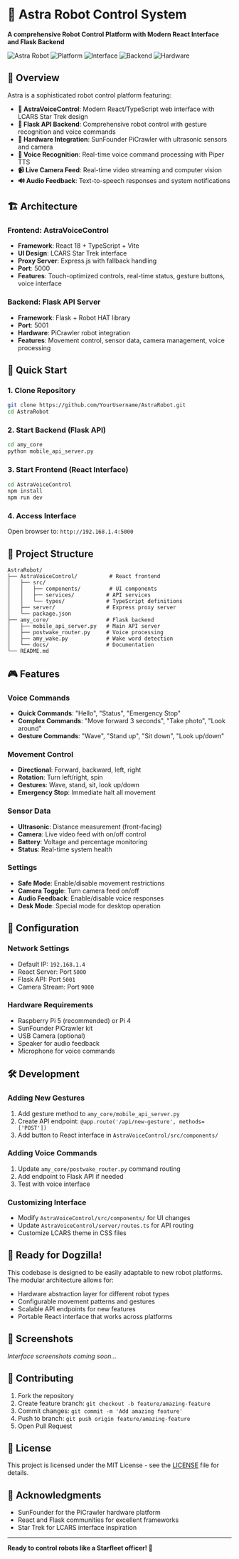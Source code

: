 # 🤖 Astra Robot Control System

**A comprehensive Robot Control Platform with Modern React Interface and Flask Backend**

![Astra Robot](https://img.shields.io/badge/Robot-Astra-blue)
![Platform](https://img.shields.io/badge/Platform-Raspberry_Pi_5-green)
![Interface](https://img.shields.io/badge/Interface-React_TypeScript-blue)
![Backend](https://img.shields.io/badge/Backend-Flask_Python-yellow)
![Hardware](https://img.shields.io/badge/Hardware-SunFounder_PiCrawler-orange)

## 🌟 Overview

Astra is a sophisticated robot control platform featuring:

- **🎯 AstraVoiceControl**: Modern React/TypeScript web interface with LCARS Star Trek design
- **🐍 Flask API Backend**: Comprehensive robot control with gesture recognition and voice commands
- **🦾 Hardware Integration**: SunFounder PiCrawler with ultrasonic sensors and camera
- **🎤 Voice Recognition**: Real-time voice command processing with Piper TTS
- **📹 Live Camera Feed**: Real-time video streaming and computer vision
- **🔊 Audio Feedback**: Text-to-speech responses and system notifications

## 🏗️ Architecture

### Frontend: AstraVoiceControl
- **Framework**: React 18 + TypeScript + Vite
- **UI Design**: LCARS Star Trek interface
- **Proxy Server**: Express.js with fallback handling
- **Port**: 5000
- **Features**: Touch-optimized controls, real-time status, gesture buttons, voice interface

### Backend: Flask API Server
- **Framework**: Flask + Robot HAT library
- **Port**: 5001
- **Hardware**: PiCrawler robot integration
- **Features**: Movement control, sensor data, camera management, voice processing

## 🚀 Quick Start

### 1. Clone Repository
```bash
git clone https://github.com/YourUsername/AstraRobot.git
cd AstraRobot
```

### 2. Start Backend (Flask API)
```bash
cd amy_core
python mobile_api_server.py
```

### 3. Start Frontend (React Interface)
```bash
cd AstraVoiceControl
npm install
npm run dev
```

### 4. Access Interface
Open browser to: `http://192.168.1.4:5000`

## 📁 Project Structure

```
AstraRobot/
├── AstraVoiceControl/          # React frontend
│   ├── src/
│   │   ├── components/         # UI components
│   │   ├── services/          # API services
│   │   └── types/             # TypeScript definitions
│   ├── server/                # Express proxy server
│   └── package.json
├── amy_core/                  # Flask backend
│   ├── mobile_api_server.py   # Main API server
│   ├── postwake_router.py     # Voice processing
│   ├── amy_wake.py            # Wake word detection
│   └── docs/                  # Documentation
└── README.md
```

## 🎮 Features

### Voice Commands
- **Quick Commands**: "Hello", "Status", "Emergency Stop"
- **Complex Commands**: "Move forward 3 seconds", "Take photo", "Look around"
- **Gesture Commands**: "Wave", "Stand up", "Sit down", "Look up/down"

### Movement Control
- **Directional**: Forward, backward, left, right
- **Rotation**: Turn left/right, spin
- **Gestures**: Wave, stand, sit, look up/down
- **Emergency Stop**: Immediate halt all movement

### Sensor Data
- **Ultrasonic**: Distance measurement (front-facing)
- **Camera**: Live video feed with on/off control
- **Battery**: Voltage and percentage monitoring
- **Status**: Real-time system health

### Settings
- **Safe Mode**: Enable/disable movement restrictions
- **Camera Toggle**: Turn camera feed on/off
- **Audio Feedback**: Enable/disable voice responses
- **Desk Mode**: Special mode for desktop operation

## 🔧 Configuration

### Network Settings
- Default IP: `192.168.1.4`
- React Server: Port `5000`
- Flask API: Port `5001`
- Camera Stream: Port `9000`

### Hardware Requirements
- Raspberry Pi 5 (recommended) or Pi 4
- SunFounder PiCrawler kit
- USB Camera (optional)
- Speaker for audio feedback
- Microphone for voice commands

## 🛠️ Development

### Adding New Gestures
1. Add gesture method to `amy_core/mobile_api_server.py`
2. Create API endpoint: `@app.route('/api/new-gesture', methods=['POST'])`
3. Add button to React interface in `AstraVoiceControl/src/components/`

### Adding Voice Commands
1. Update `amy_core/postwake_router.py` command routing
2. Add endpoint to Flask API if needed
3. Test with voice interface

### Customizing Interface
- Modify `AstraVoiceControl/src/components/` for UI changes
- Update `AstraVoiceControl/server/routes.ts` for API routing
- Customize LCARS theme in CSS files

## 🎯 Ready for Dogzilla!

This codebase is designed to be easily adaptable to new robot platforms. The modular architecture allows for:
- Hardware abstraction layer for different robot types
- Configurable movement patterns and gestures
- Scalable API endpoints for new features
- Portable React interface that works across platforms

## 📸 Screenshots

*Interface screenshots coming soon...*

## 🤝 Contributing

1. Fork the repository
2. Create feature branch: `git checkout -b feature/amazing-feature`
3. Commit changes: `git commit -m 'Add amazing feature'`
4. Push to branch: `git push origin feature/amazing-feature`
5. Open Pull Request

## 📄 License

This project is licensed under the MIT License - see the [LICENSE](LICENSE) file for details.

## 🙏 Acknowledgments

- SunFounder for the PiCrawler hardware platform
- React and Flask communities for excellent frameworks
- Star Trek for LCARS interface inspiration

---

**Ready to control robots like a Starfleet officer! 🖖**